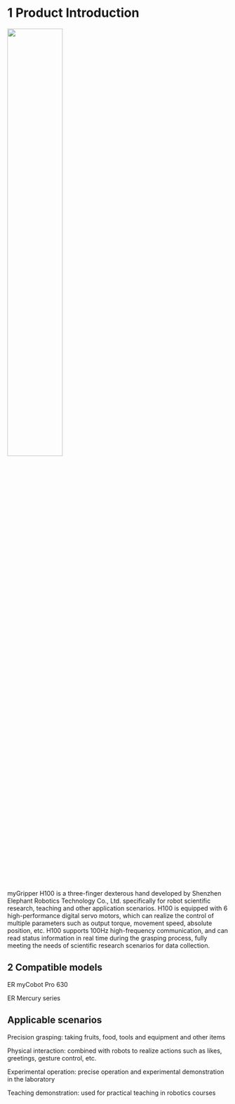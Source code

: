 # 1 Product Introduction

<img src="../img/myhand.jpg" width="50%" >

myGripper H100 is a three-finger dexterous hand developed by Shenzhen Elephant Robotics Technology Co., Ltd. specifically for robot scientific research, teaching and other application scenarios. H100 is equipped with 6 high-performance digital servo motors, which can realize the control of multiple parameters such as output torque, movement speed, absolute position, etc. H100 supports 100Hz high-frequency communication, and can read status information in real time during the grasping process, fully meeting the needs of scientific research scenarios for data collection.

## 2 Compatible models
ER myCobot Pro 630

ER Mercury series

## Applicable scenarios
Precision grasping: taking fruits, food, tools and equipment and other items

Physical interaction: combined with robots to realize actions such as likes, greetings, gesture control, etc.

Experimental operation: precise operation and experimental demonstration in the laboratory

Teaching demonstration: used for practical teaching in robotics courses
